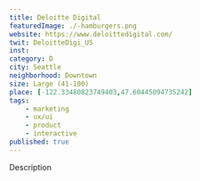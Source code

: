 ```yaml
---
title: Deloitte Digital
featuredImage: ./-hamburgers.png
website: https://www.deloittedigital.com/
twit: DeloitteDigi_US
inst: 
category: D
city: Seattle
neighborhood: Downtown
size: Large (41-100)
place: [-122.33480823749403,47.60445094735242]
tags:
    - marketing
    - ux/ui
    - product
    - interactive
published: true
---
```


Description
